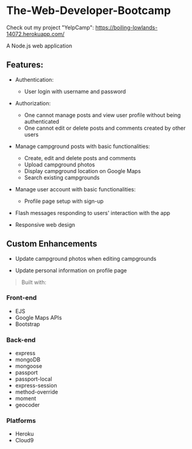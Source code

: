 # The-Web-Developer-Bootcamp

Check out my project "YelpCamp":
https://boiling-lowlands-14072.herokuapp.com/

A Node.js web application

## Features:
  - Authentication:
      - User login with username and password

  - Authorization:
    - One cannot manage posts and view user profile without being authenticated
    - One cannot edit or delete posts and comments created by other users

  - Manage campground posts with basic functionalities:
    - Create, edit and delete posts and comments
    - Upload campground photos
    - Display campground location on Google Maps
    - Search existing campgrounds

  - Manage user account with basic functionalities:
    - Profile page setup with sign-up

  - Flash messages responding to users' interaction with the app

  - Responsive web design
  
## Custom Enhancements

- Update campground photos when editing campgrounds

- Update personal information on profile page

> Built with:

### Front-end
- EJS
- Google Maps APIs
- Bootstrap

### Back-end
- express
- mongoDB
- mongoose
- passport
- passport-local
- express-session
- method-override
- moment
- geocoder

### Platforms
- Heroku
- Cloud9
      
